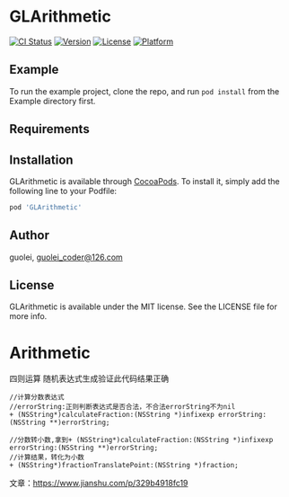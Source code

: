 # GLArithmetic

[![CI Status](http://img.shields.io/travis/guolei/GLArithmetic.svg?style=flat)](https://travis-ci.org/guolei/GLArithmetic)
[![Version](https://img.shields.io/cocoapods/v/GLArithmetic.svg?style=flat)](http://cocoapods.org/pods/GLArithmetic)
[![License](https://img.shields.io/cocoapods/l/GLArithmetic.svg?style=flat)](http://cocoapods.org/pods/GLArithmetic)
[![Platform](https://img.shields.io/cocoapods/p/GLArithmetic.svg?style=flat)](http://cocoapods.org/pods/GLArithmetic)

## Example

To run the example project, clone the repo, and run `pod install` from the Example directory first.

## Requirements

## Installation

GLArithmetic is available through [CocoaPods](http://cocoapods.org). To install
it, simply add the following line to your Podfile:

```ruby
pod 'GLArithmetic'
```

## Author

guolei, guolei_coder@126.com

## License

GLArithmetic is available under the MIT license. See the LICENSE file for more info.

# Arithmetic
四则运算
随机表达式生成验证此代码结果正确

```
//计算分数表达式
//errorString:正则判断表达式是否合法，不合法errorString不为nil
+ (NSString*)calculateFraction:(NSString *)infixexp errorString:(NSString **)errorString;
```
```
//分数转小数,拿到+ (NSString*)calculateFraction:(NSString *)infixexp errorString:(NSString **)errorString; 
//计算结果，转化为小数
+ (NSString*)fractionTranslatePoint:(NSString *)fraction;
```
文章：https://www.jianshu.com/p/329b4918fc19

